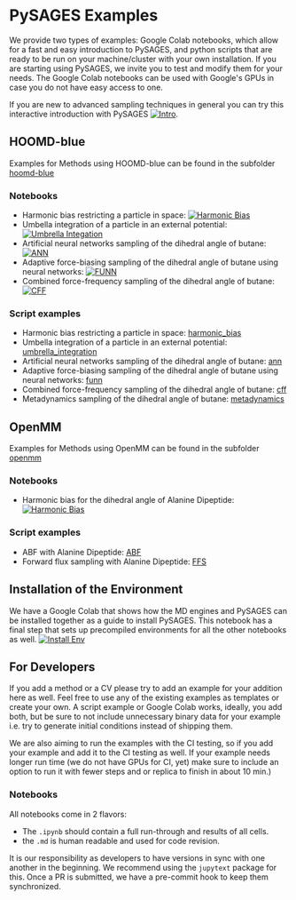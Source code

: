 PySAGES Examples
================

We provide two types of examples: Google Colab notebooks, which allow for a fast and easy introduction to PySAGES,
and python scripts that are ready to be run on your machine/cluster with your own installation.
If you are starting using PySAGES, we invite you to test and modify them for your needs.
The Google Colab notebooks can be used with Google's GPUs in case you do not have easy access to one.

If you are new to advanced sampling techniques in general you can try this interactive introduction with PySAGES [![Intro](https://colab.research.google.com/assets/colab-badge.svg)](https://colab.research.google.com/github/SSAGESLabs/PySAGES/blob/main/examples/Advanced_Sampling_Introduction.ipynb).

## HOOMD-blue

Examples for Methods using HOOMD-blue can be found in the subfolder [hoomd-blue](hoomd-blue)

### Notebooks

 * Harmonic bias restricting a particle in space: [![Harmonic Bias](https://colab.research.google.com/assets/colab-badge.svg)](https://colab.research.google.com/github/SSAGESLabs/PySAGES/blob/main/examples/hoomd-blue/harmonic_bias/Harmonic_Bias.ipynb)
 * Umbella integration of a particle in an external potential: [![Umbrella Integation](https://colab.research.google.com/assets/colab-badge.svg)](https://colab.research.google.com/github/SSAGESLabs/PySAGES/blob/main/examples/hoomd-blue/umbrella_integration/Umbrella_Integration.ipynb)
 * Artificial neural networks sampling of the dihedral angle of butane: [![ANN](https://colab.research.google.com/assets/colab-badge.svg)](https://colab.research.google.com/github/SSAGESLabs/PySAGES/blob/main/examples/hoomd-blue/ann/Butane_ANN.ipynb)
 * Adaptive force-biasing sampling of the dihedral angle of butane using neural networks: [![FUNN](https://colab.research.google.com/assets/colab-badge.svg)](https://colab.research.google.com/github/SSAGESLabs/PySAGES/blob/main/examples/hoomd-blue/funn/Butane_FUNN.ipynb)
 * Combined force-frequency sampling of the dihedral angle of butane: [![CFF](https://colab.research.google.com/assets/colab-badge.svg)](https://colab.research.google.com/github/SSAGESLabs/PySAGES/blob/main/examples/hoomd-blue/cff/Butane_CFF.ipynb)

### Script examples

* Harmonic bias restricting a particle in space: [harmonic_bias](hoomd-blue/harmonic_bias)
* Umbella integration of a particle in an external potential: [umbrella_integration](hoomd-blue/umbrella_integration)
* Artificial neural networks sampling of the dihedral angle of butane: [ann](hoomd-blue/ann/butane_ann.py)
* Adaptive force-biasing sampling of the dihedral angle of butane using neural networks: [funn](hoomd-blue/funn/butane.py)
* Combined force-frequency sampling of the dihedral angle of butane: [cff](hoomd-blue/cff/butane.py)
* Metadynamics sampling of the dihedral angle of butane: [metadynamics](hoomd-blue/metad/butane.py)

## OpenMM

Examples for Methods using OpenMM can be found in the subfolder [openmm](openmm)

### Notebooks

 * Harmonic bias for the dihedral angle of Alanine Dipeptide: [![Harmonic Bias](https://colab.research.google.com/assets/colab-badge.svg)](https://colab.research.google.com/github/SSAGESLabs/PySAGES/blob/main/examples/openmm/Harmonic_Bias.ipynb)

### Script examples

* ABF with Alanine Dipeptide: [ABF](openmm/abf)
* Forward flux sampling with Alanine Dipeptide: [FFS](openmm/forward_flux_sampling.py)

## Installation of the Environment

We have a Google Colab that shows how the MD engines and PySAGES can be installed together as a guide to install PySAGES.
This notebook has a final step that sets up precompiled environments for all the other notebooks as well.
[![Install Env](https://colab.research.google.com/assets/colab-badge.svg)](https://colab.research.google.com/github/SSAGESLabs/PySAGES/blob/main/examples/Install_PySAGES_Environment.ipynb)

## For Developers

If you add a method or a CV please try to add an example for your addition here as well.
Feel free to use any of the existing examples as templates or create your own. A script example or Google Colab works, ideally, you add both, but be sure to not include unnecessary binary data for your example i.e. try to generate initial conditions instead of shipping them.

We are also aiming to run the examples with the CI testing, so if you add your example and add it to the CI testing as well. If your example needs longer run time (we do not have GPUs for CI, yet) make sure to include an option to run it with fewer steps and or replica to finish in about 10 min.)

### Notebooks

All notebooks come in 2 flavors:

* The `.ipynb` should contain a full run-through and results of all cells.
* the `.md` is human readable and used for code revision.

It is our responsibility as developers to have versions in sync with one another in the beginning.
We recommend using the `jupytext` package for this. Once a PR is submitted, we have a pre-commit hook to keep them synchronized.

